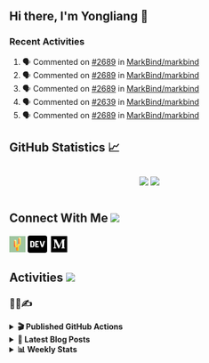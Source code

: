 ## Hi there, I'm Yongliang 👋

### Recent Activities

<!--START_SECTION:activity-->
1. 🗣 Commented on [#2689](https://github.com/MarkBind/markbind/pull/2689#issuecomment-2814642215) in [MarkBind/markbind](https://github.com/MarkBind/markbind)
2. 🗣 Commented on [#2689](https://github.com/MarkBind/markbind/pull/2689#issuecomment-2814154197) in [MarkBind/markbind](https://github.com/MarkBind/markbind)
3. 🗣 Commented on [#2689](https://github.com/MarkBind/markbind/pull/2689#issuecomment-2813439492) in [MarkBind/markbind](https://github.com/MarkBind/markbind)
4. 🗣 Commented on [#2639](https://github.com/MarkBind/markbind/pull/2639#issuecomment-2813014313) in [MarkBind/markbind](https://github.com/MarkBind/markbind)
5. 🗣 Commented on [#2689](https://github.com/MarkBind/markbind/pull/2689#issuecomment-2812982361) in [MarkBind/markbind](https://github.com/MarkBind/markbind)
<!--END_SECTION:activity-->

## GitHub Statistics :chart_with_upwards_trend:
<div align="center">
<div style="display: flex; align-items: center; justify-content: center;">

[![](https://github-readme-stats-tlylt.vercel.app/api?username=tlylt&show_icons=true&theme=tokyonight&hide_border=true&locale=en)](https://github.com/tlylt)
[![](https://github-readme-streak-stats.herokuapp.com/?user=tlylt&theme=tokyonight&hide_border=true)](https://github.com/tlylt)
</div>
</div>

## Connect With Me <img src="https://media.giphy.com/media/2wh5K5yE3ulp3xgYcG/giphy-downsized.gif" width="30">

<a href="https://www.yongliangliu.com/" target="_blank"><img align="center" src="static/site-icon.png" alt="yongliangliu.com" height="29" width="29" /></a>
<a href="https://dev.to/tlylt" target="_blank"><img align="center" src="static/dev-badge.svg" alt="dev.to/tlylt" height="35" width="35" /></a>
<a href="https://tlylt.medium.com" target="_blank"><img align="center" src="static/medium.png" alt="tlylt.medium.com" height="35" width="35" /></a>

## Activities <img src="https://media.giphy.com/media/WUlplcMpOCEmTGBtBW/giphy.gif" width="30">

### 👷‍♂️✍️
<details>
<summary> <b>🎬 Published GitHub Actions </b> </summary>

[![install-graphviz](https://github-readme-stats-tlylt.vercel.app/api/pin/?username=tlylt&repo=install-graphviz)](https://github.com/tlylt/install-graphviz)

[![reposense-action](https://github-readme-stats-tlylt.vercel.app/api/pin/?username=tlylt&repo=reposense-action)](https://github.com/tlylt/reposense-action)

[![markbin-action](https://github-readme-stats-tlylt.vercel.app/api/pin/?username=markbind&repo=markbind-action)](https://github.com/MarkBind/markbind-action)

</details>

<details>
<summary> <b>📕 Latest Blog Posts</b> </summary>

<!-- BLOG-POST-LIST:START -->
- [2025 Spring SWE Reading Summary](https://yongliangliu.com/blog/2025-spring-swe-reading)
- [Go Race Detector Observations](https://yongliangliu.com/blog/go-race-detector)
- [A Vue Component Library Template With TypeScript and Vite](https://yongliangliu.com/blog/vue-component-starter-template)
- [The Need For Speed to Deliver Your Website Fast](https://yongliangliu.com/blog/the-need-for-speed-web-dev)
- [Go defer Can Mess Up Your Intended Code Logic](https://yongliangliu.com/blog/go-defer-ordering)
<!-- BLOG-POST-LIST:END -->

</details>

<details>
<summary> <b>📊 Weekly Stats</b> </summary>

<!--START_SECTION:waka-->
![Code Time](http://img.shields.io/badge/Code%20Time-1%2C301%20hrs%2015%20mins-blue)

**🐱 My GitHub Data** 

> 📦 689.5 kB Used in GitHub's Storage 
 > 
> 🏆 143 Contributions in the Year 2025
 > 
> 🚫 Not Opted to Hire
 > 
> 📜 178 Public Repositories 
 > 
> 🔑 45 Private Repositories 
 > 
**I'm an Early 🐤** 

```text
🌞 Morning                3747 commits        ████████░░░░░░░░░░░░░░░░░   31.25 % 
🌆 Daytime                3170 commits        ███████░░░░░░░░░░░░░░░░░░   26.44 % 
🌃 Evening                4481 commits        █████████░░░░░░░░░░░░░░░░   37.38 % 
🌙 Night                  591 commits         █░░░░░░░░░░░░░░░░░░░░░░░░   04.93 % 
```
📅 **I'm Most Productive on Wednesday** 

```text
Monday                   1437 commits        ███░░░░░░░░░░░░░░░░░░░░░░   11.99 % 
Tuesday                  1906 commits        ████░░░░░░░░░░░░░░░░░░░░░   15.90 % 
Wednesday                2026 commits        ████░░░░░░░░░░░░░░░░░░░░░   16.90 % 
Thursday                 1562 commits        ███░░░░░░░░░░░░░░░░░░░░░░   13.03 % 
Friday                   1472 commits        ███░░░░░░░░░░░░░░░░░░░░░░   12.28 % 
Saturday                 1715 commits        ████░░░░░░░░░░░░░░░░░░░░░   14.30 % 
Sunday                   1871 commits        ████░░░░░░░░░░░░░░░░░░░░░   15.61 % 
```


📊 **This Week I Spent My Time On** 

```text
🕑︎ Time Zone: Asia/Singapore

💬 Programming Languages: 
No Activity Tracked This Week
```


 Last Updated on 27/09/2025 00:51:35 UTC
<!--END_SECTION:waka-->

</details>
